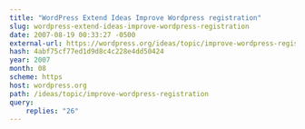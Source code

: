 ```yaml
---
title: "WordPress Extend Ideas Improve Wordpress registration"
slug: wordpress-extend-ideas-improve-wordpress-registration
date: 2007-08-19 00:33:27 -0500
external-url: https://wordpress.org/ideas/topic/improve-wordpress-registration?replies=26
hash: 4abf75cf77ed1d9d8c4c228e4dd50424
year: 2007
month: 08
scheme: https
host: wordpress.org
path: /ideas/topic/improve-wordpress-registration
query:
    replies: "26"
---
```



